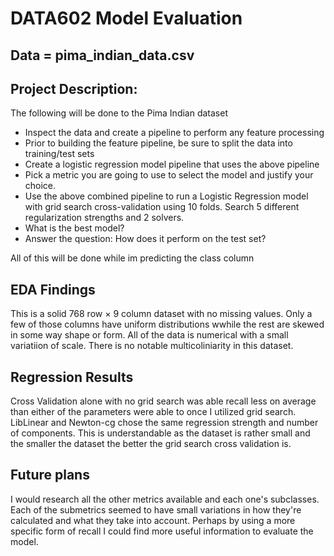 # DATA602 Model Evaluation
## Data = pima_indian_data.csv

## Project Description:
The following will be done to the Pima Indian dataset

* Inspect the data and create a pipeline to perform any feature processing
* Prior to building the feature pipeline, be sure to split the data into training/test sets
* Create a logistic regression model pipeline that uses the above pipeline
* Pick a metric you are going to use to select the model and justify your choice.
* Use the above combined pipeline to run a Logistic Regression model with grid search cross-validation using 10 folds. Search 5 different regularization strengths and 2 solvers. 
* What is the best model?
* Answer the question: How does it perform on the test set?

All of this will be done while im predicting the class column

## EDA Findings
This is a solid 768 row × 9 column dataset with no missing values. Only a few of those columns have uniform distributions wwhile the rest are skewed in some way shape or form. All of the data is numerical with a small variatiion of scale. There is no notable multicoliniarity in this dataset.


## Regression Results
Cross Validation alone with no grid search was able recall less on average than either of the parameters were able to once I utilized grid search. LibLinear and Newton-cg chose the same regression strength and number of components. This is understandable as the dataset is rather small and the smaller the dataset the better the grid search cross validation is.

## Future plans
I would research all the other metrics available and  each one's subclasses. Each of the submetrics seemed to have small variations in how they're calculated and what they take into account. Perhaps by using a more specific form of recall I could find more useful information to evaluate the model.
